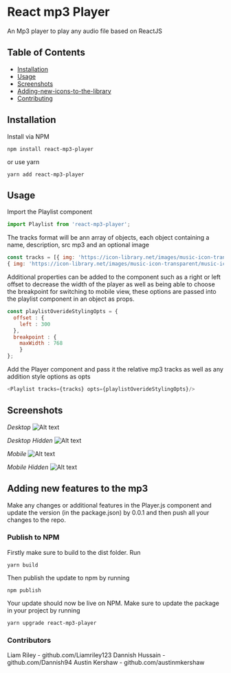 # React mp3 Player

An Mp3 player to play any audio file based on ReactJS

## Table of Contents

- [Installation](#installation)
- [Usage](#usage)
- [Screenshots](#screenshots)
- [Adding-new-icons-to-the-library](#Adding-new-icons-to-the-library)
- [Contributing](#contributing)

## Installation

Install via NPM

```shell
npm install react-mp3-player
```

or use yarn

```shell
yarn add react-mp3-player
```

## Usage

Import the Playlist component

```Javascript
import Playlist from 'react-mp3-player';
```

The tracks format will be ann array of objects, each object containing a name, description, src mp3 and an optional image

```Javascript
const tracks = [{ img: 'https://icon-library.net/images/music-icon-transparent/music-icon-transparent-11.jpg', name:'MP3', desc: 'Description 1', src:'Audio.mp3'},
{ img: 'https://icon-library.net/images/music-icon-transparent/music-icon-transparent-11.jpg', name:'MP3 #2', desc: 'Description 2', src:'Audio2.mp3'}]
```

Additional properties can be added to the component such as a right or left offset to decrease the width of the player as well as being able to choose the breakpoint for switching to mobile view, these options are passed into the playlist component in an object as props.

```Javascript
const playlistOverideStylingOpts = {
  offset : {
    left : 300
  },
  breakpoint : {
    maxWidth : 768
    }
};
```

Add the Player component and pass it the relative mp3 tracks as well as any addition style options as opts

```Javascript
<Playlist tracks={tracks} opts={playlistOverideStylingOpts}/>
```

## Screenshots

_Desktop_
![Alt text](public/Desktop.png)

_Desktop Hidden_
![Alt text](public/Desktop-hidden.png)

_Mobile_
![Alt text](public/Mobile.png)

_Mobile Hidden_
![Alt text](public/Mobile-hidden.png)

## Adding new features to the mp3

Make any changes or additional features in the Player.js component and update the version (in the package.json) by 0.0.1 and then push all your changes to the repo.

### Publish to NPM

Firstly make sure to build to the dist folder. Run

```shell
yarn build
```

Then publish the update to npm by running

```shell
npm publish
```

Your update should now be live on NPM. Make sure to update the package in your project by running

```shell
yarn upgrade react-mp3-player
```

### Contributors

Liam Riley - github.com/Liamriley123
Dannish Hussain - github.com/Dannish94
Austin Kershaw - github.com/austinmkershaw
